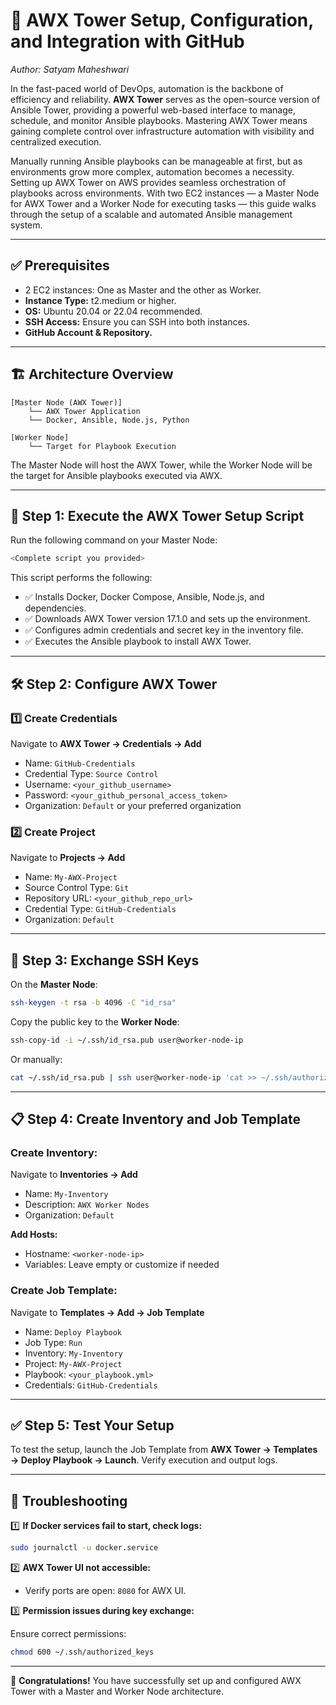 # 🚀 AWX Tower Setup, Configuration, and Integration with GitHub

*Author: Satyam Maheshwari*

In the fast-paced world of DevOps, automation is the backbone of efficiency and reliability. **AWX Tower** serves as the open-source version of Ansible Tower, providing a powerful web-based interface to manage, schedule, and monitor Ansible playbooks. Mastering AWX Tower means gaining complete control over infrastructure automation with visibility and centralized execution.

Manually running Ansible playbooks can be manageable at first, but as environments grow more complex, automation becomes a necessity. Setting up AWX Tower on AWS provides seamless orchestration of playbooks across environments. With two EC2 instances — a Master Node for AWX Tower and a Worker Node for executing tasks — this guide walks through the setup of a scalable and automated Ansible management system.

---

## ✅ **Prerequisites**

- 2 EC2 instances: One as Master and the other as Worker.
- **Instance Type:** t2.medium or higher.
- **OS:** Ubuntu 20.04 or 22.04 recommended.
- **SSH Access:** Ensure you can SSH into both instances.
- **GitHub Account & Repository.**

---

## 🏗️ **Architecture Overview**

```plaintext
[Master Node (AWX Tower)]
    └── AWX Tower Application
    └── Docker, Ansible, Node.js, Python

[Worker Node]
    └── Target for Playbook Execution
```

The Master Node will host the AWX Tower, while the Worker Node will be the target for Ansible playbooks executed via AWX.

---

## 🔧 **Step 1: Execute the AWX Tower Setup Script**

Run the following command on your Master Node:

```bash
<Complete script you provided>
```

This script performs the following:

- ✅ Installs Docker, Docker Compose, Ansible, Node.js, and dependencies.
- ✅ Downloads AWX Tower version 17.1.0 and sets up the environment.
- ✅ Configures admin credentials and secret key in the inventory file.
- ✅ Executes the Ansible playbook to install AWX Tower.

---

## 🛠️ **Step 2: Configure AWX Tower**

### 1️⃣ **Create Credentials**

Navigate to **AWX Tower → Credentials → Add**

- Name: `GitHub-Credentials`
- Credential Type: `Source Control`
- Username: `<your_github_username>`
- Password: `<your_github_personal_access_token>`
- Organization: `Default` or your preferred organization

### 2️⃣ **Create Project**

Navigate to **Projects → Add**

- Name: `My-AWX-Project`
- Source Control Type: `Git`
- Repository URL: `<your_github_repo_url>`
- Credential Type: `GitHub-Credentials`
- Organization: `Default`

---

## 🔑 **Step 3: Exchange SSH Keys**

On the **Master Node**:

```bash
ssh-keygen -t rsa -b 4096 -C "id_rsa"
```

Copy the public key to the **Worker Node**:

```bash
ssh-copy-id -i ~/.ssh/id_rsa.pub user@worker-node-ip
```

Or manually:

```bash
cat ~/.ssh/id_rsa.pub | ssh user@worker-node-ip 'cat >> ~/.ssh/authorized_keys'
```

---

## 📋 **Step 4: Create Inventory and Job Template**

### **Create Inventory:**

Navigate to **Inventories → Add**

- Name: `My-Inventory`
- Description: `AWX Worker Nodes`
- Organization: `Default`

**Add Hosts:**

- Hostname: `<worker-node-ip>`
- Variables: Leave empty or customize if needed

### **Create Job Template:**

Navigate to **Templates → Add → Job Template**

- Name: `Deploy Playbook`
- Job Type: `Run`
- Inventory: `My-Inventory`
- Project: `My-AWX-Project`
- Playbook: `<your_playbook.yml>`
- Credentials: `GitHub-Credentials`

---

## ✅ **Step 5: Test Your Setup**

To test the setup, launch the Job Template from **AWX Tower → Templates → Deploy Playbook → Launch**. Verify execution and output logs.

---

## 🐛 **Troubleshooting**

1️⃣ **If Docker services fail to start, check logs:**

```bash
sudo journalctl -u docker.service
```

2️⃣ **AWX Tower UI not accessible:**

- Verify ports are open: `8080` for AWX UI.

3️⃣ **Permission issues during key exchange:**

Ensure correct permissions:

```bash
chmod 600 ~/.ssh/authorized_keys
```

---

🎉 **Congratulations!** You have successfully set up and configured AWX Tower with a Master and Worker Node architecture.
